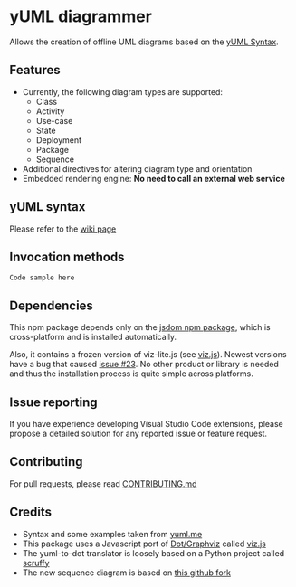# yUML diagrammer
Allows the creation of offline UML diagrams based on the [yUML Syntax](http://yuml.me/).

## Features
* Currently, the following diagram types are supported: 
  + Class
  + Activity 
  + Use-case
  + State
  + Deployment
  + Package
  + Sequence
* Additional directives for altering diagram type and orientation
* Embedded rendering engine: **No need to call an external web service**

## yUML syntax
Please refer to the [wiki page](https://github.com/jaime-olivares/yuml/wiki)

## Invocation methods

````
Code sample here
````

## Dependencies
This npm package depends only on the [jsdom npm package](https://www.npmjs.com/package/jsdom), which is cross-platform and is installed automatically.

Also, it contains a frozen version of viz-lite.js (see [viz.js](https://github.com/mdaines/viz.js)). Newest versions have a bug that caused [issue #23](https://github.com/jaime-olivares/vscode-yuml/issues/23).
No other product or library is needed and thus the installation process is quite simple across platforms.

## Issue reporting
If you have experience developing Visual Studio Code extensions, please propose a detailed solution for any reported issue or feature request.

## Contributing
For pull requests, please read [CONTRIBUTING.md](https://github.com/jaime-olivares/yuml/blob/master/CONTRIBUTING.md)

## Credits
* Syntax and some examples taken from [yuml.me](http://yuml.me/diagram/scruffy/class/samples)
* This package uses a Javascript port of [Dot/Graphviz](http://www.graphviz.org/) called [viz.js](https://github.com/mdaines/viz.js)
* The yuml-to-dot translator is loosely based on a Python project called [scruffy](https://github.com/aivarsk/scruffy)
* The new sequence diagram is based on [this github fork](https://github.com/sharvil/node-sequence-diagram)
